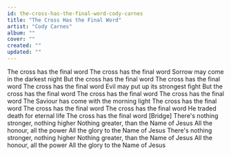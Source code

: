 ```yaml
---
id: the-cross-has-the-final-word-cody-carnes
title: "The Cross Has the Final Word"
artist: "Cody Carnes"
album: ""
cover: ""
created: ""
updated: ""
---
```


The cross has the final word
The cross has the final word
Sorrow may come in the darkest night
But the cross has the final word
The cross has the final word
The cross has the final word
Evil may put up its strongest fight
But the cross has the final word
The cross has the final word
The cross has the final word
The Saviour has come with the morning light
The cross has the final word
The cross has the final word
The cross has the final word
He traded death for eternal life
The cross has the final word
[Bridge]
There's nothing stronger, nothing higher
Nothing greater, than the Name of Jesus
All the honour, all the power
All the glory to the Name of Jesus
There's nothing stronger, nothing higher
Nothing greater, than the Name of Jesus
All the honour, all the power
All the glory to the Name of Jesus